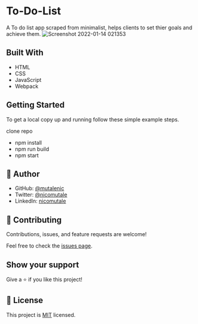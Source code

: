 # To-Do-List

A To do list app scraped from minimalist, helps clients to set thier goals and achieve them.
![Screenshot 2022-01-14 021353](https://user-images.githubusercontent.com/35707975/149429422-7083dd9e-8036-471e-928e-b0dc53098f02.png)

## Built With

- HTML
- CSS
- JavaScript
- Webpack

## Getting Started

To get a local copy up and running follow these simple example steps.

clone repo
- npm install
- npm run build
- npm start

## 👤 **Author**

- GitHub: [@mutalenic](https://github.com/mutalenic)
- Twitter: [@nicomutale](https://twitter.com/nicomutale)
- LinkedIn: [nicomutale](https://linkedin.com/in/nicomutale)

## 🤝 Contributing

Contributions, issues, and feature requests are welcome!

Feel free to check the [issues page](../../issues/).

## Show your support

Give a ⭐️ if you like this project!

## 📝 License

This project is [MIT](./LICENSE) licensed.
